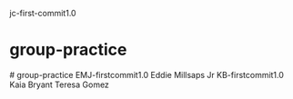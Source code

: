 jc-first-commit1.0
# group-practice 
<jaden coats>
# group-practice
EMJ-firstcommit1.0
Eddie Millsaps Jr
KB-firstcommit1.0
Kaia Bryant 
Teresa Gomez

